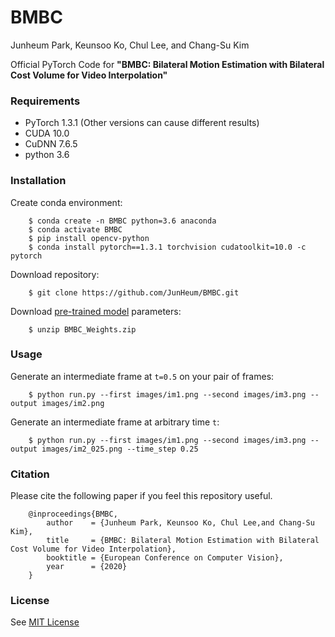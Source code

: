 # BMBC

Junheum Park,
Keunsoo Ko, 
Chul Lee,
and Chang-Su Kim

Official PyTorch Code for **"BMBC: Bilateral Motion Estimation with Bilateral Cost Volume for Video Interpolation"** 

### Requirements
- PyTorch 1.3.1 (Other versions can cause different results)
- CUDA 10.0
- CuDNN 7.6.5
- python 3.6

### Installation
Create conda environment:
```
    $ conda create -n BMBC python=3.6 anaconda
    $ conda activate BMBC
    $ pip install opencv-python
    $ conda install pytorch==1.3.1 torchvision cudatoolkit=10.0 -c pytorch
```
Download repository:
```
    $ git clone https://github.com/JunHeum/BMBC.git
```
Download [pre-trained model](https://drive.google.com/u/0/uc?export=download&confirm=JG-C&id=1YIxJguzgFp0t7iLHw1bKLrv7JQrc4lMG) parameters:
```
    $ unzip BMBC_Weights.zip
```
### Usage
Generate an intermediate frame at `t=0.5` on your pair of frames:
```
    $ python run.py --first images/im1.png --second images/im3.png --output images/im2.png
```    
Generate an intermediate frame at arbitrary time `t`:
```
    $ python run.py --first images/im1.png --second images/im3.png --output images/im2_025.png --time_step 0.25 
```
### Citation
Please cite the following paper if you feel this repository useful.
```
    @inproceedings{BMBC,
        author    = {Junheum Park, Keunsoo Ko, Chul Lee,and Chang-Su Kim}, 
        title     = {BMBC: Bilateral Motion Estimation with Bilateral Cost Volume for Video Interpolation}, 
        booktitle = {European Conference on Computer Vision},
        year      = {2020}
    }
```
### License
See [MIT License](https://github.com/JunHeum/BMBC/blob/master/LICENSE)
